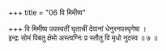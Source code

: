 +++
title = "06 वि मिमीष्व"

+++
वि मिमीष्व पयस्वतीं घृताचीं देवानां धेनुरनपस्पृगेषा ।  
इन्द्रः सोमं पिबतु क्षेमो अस्त्वग्निः प्र स्तौतु वि मृधो नुदस्व ॥ ७ ॥